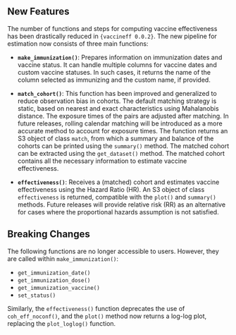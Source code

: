 ## New Features

The number of functions and steps for computing vaccine effectiveness has 
been drastically reduced in `{vaccineff 0.0.2}`. The new pipeline for 
estimation now consists of three main functions:

* **`make_immunization()`**: Prepares information on immunization dates 
  and vaccine status. It can handle multiple columns for vaccine dates and 
  custom vaccine statuses. In such cases, it returns the name of the column 
  selected as immunizing and the custom name, if provided.

* **`match_cohort()`**: This function has been improved and generalized 
  to reduce observation bias in cohorts. The default matching strategy is 
  static, based on nearest and exact characteristics using Mahalanobis 
  distance. The exposure times of the pairs are adjusted after matching. In 
  future releases, rolling calendar matching will be introduced as a more 
  accurate method to account for exposure times. The function returns an S3 
  object of class `match`, from which a summary and balance of the cohorts 
  can be printed using the `summary()` method. The matched cohort can be 
  extracted using the `get_dataset()` method. The matched cohort contains 
  all the necessary information to estimate vaccine effectiveness.

* **`effectiveness()`**: Receives a (matched) cohort and estimates vaccine 
  effectiveness using the Hazard Ratio (HR). An S3 object of class 
  `effectiveness` is returned, compatible with the `plot()` and `summary()` 
  methods. Future releases will provide relative risk (RR) as an alternative 
  for cases where the proportional hazards assumption is not satisfied.

## Breaking Changes

The following functions are no longer accessible to users. However, they 
are called within `make_immunization()`:

* `get_immunization_date()`
* `get_immunization_dose()`
* `get_immunization_vaccine()`
* `set_status()`

Similarly, the `effectiveness()` function deprecates the use of 
`coh_eff_noconf()`, and the `plot()` method now returns a log-log plot, 
replacing the `plot_loglog()` function.
